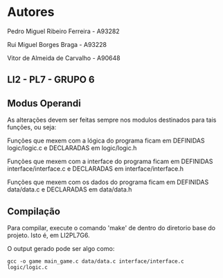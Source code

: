 Autores
=========  
Pedro Miguel Ribeiro Ferreira - A93282   
 
Rui Miguel Borges Braga       - A93228       

Vitor de Almeida de Carvalho  - A90648     


LI2 - PL7 - GRUPO 6
------------



Modus Operandi
------------  

As alterações devem ser feitas sempre nos modulos destinados para tais funções, ou seja:  

Funções que mexem com a lógica do programa ficam em DEFINIDAS logic/logic.c e DECLARADAS em logic/logic.h  
  
Funções que mexem com a interface do programa ficam em DEFINIDAS interface/interface.c e DECLARADAS em interface/interface.h  
  
Funções que mexem com os dados do programa ficam em DEFINIDAS data/data.c e DECLARADAS em data/data.h 


Compilação
------------  

Para compilar, execute o comando 'make' de dentro do diretorio base do projeto. Isto é, em LI2PL7G6.    

O output gerado pode ser algo como:  
```
gcc -o game main_game.c data/data.c interface/interface.c logic/logic.c
```



 
